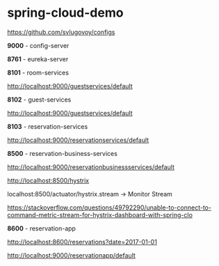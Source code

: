 # spring-cloud-demo


https://github.com/svlugovoy/configs

**9000** - config-server

**8761** - eureka-server

**8101** - room-services

[http://localhost:9000/guestservices/default](http://localhost:9000/guestservices/default)

**8102** - guest-services

[http://localhost:9000/guestservices/default](http://localhost:9000/guestservices/default)

**8103** - reservation-services

[http://localhost:9000/reservationservices/default](http://localhost:9000/reservationservices/default)

**8500** - reservation-business-services

[http://localhost:9000/reservationbusinessservices/default](http://localhost:9000/reservationbusinessservices/default)

[http://localhost:8500/hystrix](http://localhost:8500/hystrix)

localhost:8500/actuator/hystrix.stream -> Monitor Stream

https://stackoverflow.com/questions/49792290/unable-to-connect-to-command-metric-stream-for-hystrix-dashboard-with-spring-clo

**8600** - reservation-app

[http://localhost:8600/reservations?date=2017-01-01](http://localhost:8600/reservations?date=2017-01-01)

[http://localhost:9000/reservationapp/default](http://localhost:9000/reservationapp/default)